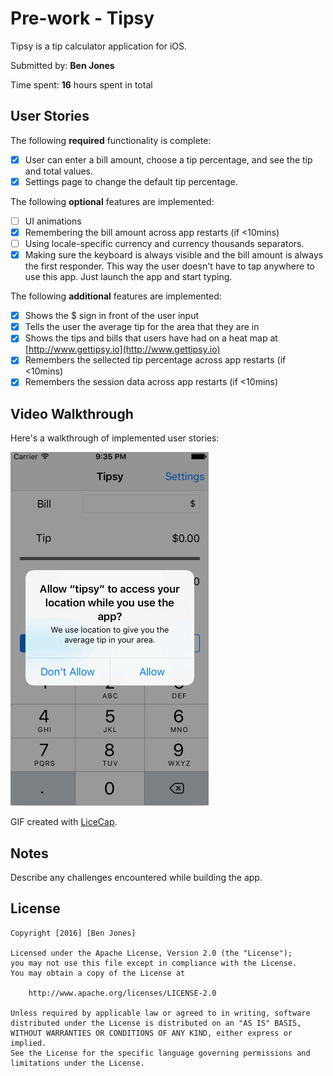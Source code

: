 # Pre-work - Tipsy

Tipsy is a tip calculator application for iOS.

Submitted by: **Ben Jones**

Time spent: **16** hours spent in total

## User Stories

The following **required** functionality is complete:

* [x] User can enter a bill amount, choose a tip percentage, and see the tip and total values.
* [x] Settings page to change the default tip percentage.

The following **optional** features are implemented:
* [ ] UI animations
* [x] Remembering the bill amount across app restarts (if <10mins)
* [ ] Using locale-specific currency and currency thousands separators.
* [x] Making sure the keyboard is always visible and the bill amount is always the first responder. This way the user doesn't have to tap anywhere to use this app. Just launch the app and start typing.

The following **additional** features are implemented:

* [x] Shows the $ sign in front of the user input
* [x] Tells the user the average tip for the area that they are in
* [x] Shows the tips and bills that users have had on a heat map at [http://www.gettipsy.io](http://www.gettipsy.io)
* [x] Remembers the sellected tip percentage across app restarts (if <10mins)
* [x] Remembers the session data across app restarts (if <10mins)

## Video Walkthrough 

Here's a walkthrough of implemented user stories:

<img src='https://github.com/BCJonesey/tipsy/blob/master/tipsy.gif' title='Video Walkthrough' width='' alt='Video Walkthrough' />

GIF created with [LiceCap](http://www.cockos.com/licecap/).

## Notes

Describe any challenges encountered while building the app.

## License

    Copyright [2016] [Ben Jones]

    Licensed under the Apache License, Version 2.0 (the "License");
    you may not use this file except in compliance with the License.
    You may obtain a copy of the License at

        http://www.apache.org/licenses/LICENSE-2.0

    Unless required by applicable law or agreed to in writing, software
    distributed under the License is distributed on an "AS IS" BASIS,
    WITHOUT WARRANTIES OR CONDITIONS OF ANY KIND, either express or implied.
    See the License for the specific language governing permissions and
    limitations under the License.
